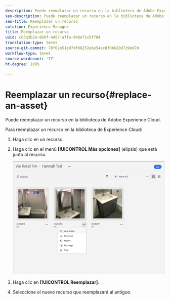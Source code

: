 ```yaml
---
description: Puede reemplazar un recurso en la biblioteca de Adobe Experience Cloud.
seo-description: Puede reemplazar un recurso en la biblioteca de Adobe Experience Cloud.
seo-title: Reemplazar un recurso
solution: Experience Manager
title: Reemplazar un recurso
uuid: c83a3b28-8b9f-4457-affa-948e71cbf784
translation-type: tm+mt
source-git-commit: 78f62e51e07df88252e6e54ec8f0b620d739e07b
workflow-type: tm+mt
source-wordcount: '77'
ht-degree: 100%

---
```



# Reemplazar un recurso{#replace-an-asset}

Puede reemplazar un recurso en la biblioteca de Adobe Experience Cloud.

Para reemplazar un recurso en la biblioteca de Experience Cloud:

1. Haga clic en un recurso.
1. Haga clic en el menú **[!UICONTROL Más opciones]** (elipsis) que está junto al recurso.

   ![](assets/library_asset_options.png)

1. Haga clic en **[!UICONTROL Reemplazar]**.
1. Seleccione el nuevo recurso que reemplazará al antiguo.

